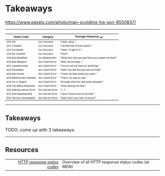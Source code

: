 <!-- .slide: data-background="img/background/teen-not-listening.jpg" data-background-color="black" data-background-opacity="0.4" -->

# Takeaways <!-- .element class="stroke" -->

<https://www.pexels.com/photo/man-scolding-his-son-8550837/> <!-- .element: class="attribution" -->

---

<table style="font-size: 58%">
    <thead>
        <tr>
            <th>Status Code</th>
            <th>Category</th>
            <th>Teenager Response 🛹</th>
        </tr>
    </thead>
    <tbody>
        <tr class="fragment">
            <td><span class="monospaced">200 OK</span></td>
            <td><span class="badge success">2xx Success</span></td>
            <td>"Yeah, okay."</td>
        </tr>
        <tr class="fragment">
            <td><span class="monospaced">201 Created</span></td>
            <td><span class="badge success">2xx Success</span></td>
            <td>"I wrote that school report."</td>
        </tr>
        <tr class="fragment">
            <td><span class="monospaced">202 Accepted</span></td>
            <td><span class="badge success">2xx Success</span></td>
            <td>"Yeah, I'll get to it."</td>
        </tr>
        <tr class="fragment">
            <td><span class="monospaced">204 No Content</span></td>
            <td><span class="badge success">2xx Success</span></td>
            <td>"Fine!"</td>
        </tr>
        <tr class="fragment">
            <td><span class="monospaced">304 Not Modified</span></td>
            <td><span class="badge redirection">3xx Redirection</span></td>
            <td>"What did I tell you last time you asked me that?"</td>
        </tr>
        <tr class="fragment">
            <td><span class="monospaced">400 Bad Request</span></td>
            <td><span class="badge clientError">4xx Client Error</span></td>
            <td>"Well, technically..."</td>
        </tr>
        <tr class="fragment">
            <td><span class="monospaced">401 Unauthorized</span></td>
            <td><span class="badge clientError">4xx Client Error</span></td>
            <td>"You're not my <em>mum</em> or anything."</td>
        </tr>
        <tr class="fragment">
            <td><span class="monospaced">403 Forbidden</span></td>
            <td><span class="badge clientError">4xx Client Error</span></td>
            <td>"Dad! You did <em>not</em> just ask me that!"</td>
        </tr>
        <tr class="fragment">
            <td><span class="monospaced">404 Not Found</span></td>
            <td><span class="badge clientError">4xx Client Error</span></td>
            <td>"I have no idea what you want."</td>
        </tr>
        <tr class="fragment">
            <td><span class="monospaced">405 Method Not Allowed</span></td>
            <td><span class="badge clientError">4xx Client Error</span></td>
            <td>"That's no way to ask."</td>
        </tr>
        <tr class="fragment">
            <td><span class="monospaced">418 I'm A Teapot</span></td>
            <td><span class="badge clientError">4xx Client Error</span></td>
            <td>"Enough with the dad jokes already!"</td>
        </tr>
        <tr class="fragment">
            <td><span class="monospaced">429 Too Many Requests</span></td>
            <td><span class="badge clientError">4xx Client Error</span></td>
            <td>"Stop asking me that."</td>
        </tr>
        <tr class="fragment">
            <td><span class="monospaced">500 Internal Server Error</span></td>
            <td><span class="badge serverError">5xx Server Error</span></td>
            <td>"(...)"</td>
        </tr>
        <tr class="fragment">
            <td><span class="monospaced">501 Not Implemented</span></td>
            <td><span class="badge serverError">5xx Server Error</span></td>
            <td>"I don't know how to do that."</td>
        </tr>
        <tr class="fragment">
            <td><span class="monospaced">503 Service Unavailable</span></td>
            <td><span class="badge serverError">5xx Server Error</span></td>
            <td>"Dad! Can't you see I'm busy?"</td>
        </tr>
    </tbody>
</table>

---

## Takeaways

TODO: come up with 3 takeaways.

---

## Resources

<table style="font-size: 90%">
  <thead>
  </thead>
  <tbody>
    <tr>
      <td style="text-align: right"><a href="https://developer.mozilla.org/en-US/docs/Web/HTTP/Reference/Status">HTTP response status codes</a></td>
      <td>Overview of all HTTP response status codes (at MDN)</td>
    </tr>
  </tbody>
</table>
